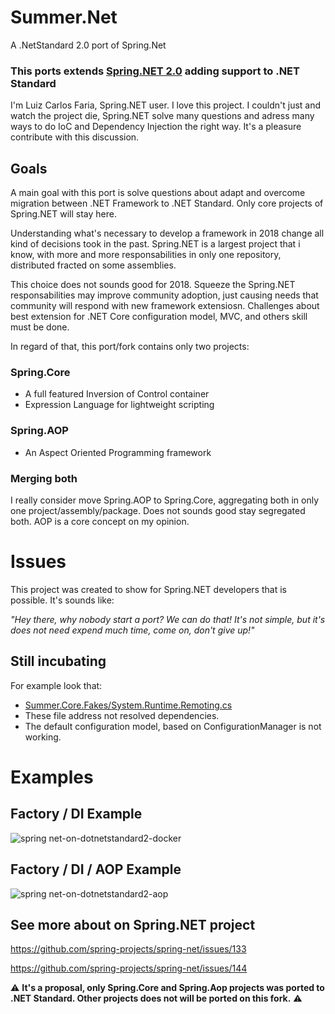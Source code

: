 # Summer.Net
A .NetStandard 2.0 port of Spring.Net

### This ports extends [Spring.NET  2.0](https://github.com/spring-projects/spring-net) adding support to .NET Standard

I'm Luiz Carlos Faria, Spring.NET user. I love this project. I couldn't just and watch the project die, Spring.NET solve many questions and adress many ways to do IoC and Dependency Injection the right way.
It's a pleasure contribute with this discussion.


## Goals
A main goal with this port is solve questions about adapt and overcome migration between .NET Framework  to .NET Standard. Only core projects of Spring.NET will stay here. 


Understanding what's necessary to develop a framework in 2018 change all kind of decisions took in the past. Spring.NET is a largest project that i know, with more and more responsabilities in only one repository, distributed fracted on some assemblies.


This choice does not sounds good for 2018. Squeeze the Spring.NET responsabilities may improve community adoption, just causing needs that community will respond with new framework extensiosn. Challenges about best extension for .NET Core configuration model, MVC, and others skill must be done.

In regard of that, this port/fork contains only two projects:

### Spring.Core
* A full featured Inversion of Control container
* Expression Language for lightweight scripting

### Spring.AOP
* An Aspect Oriented Programming framework

### Merging both
I really consider move Spring.AOP to Spring.Core, aggregating both in only one project/assembly/package. Does not sounds good stay segregated both. AOP is a core concept on my opinion.


# Issues

This project was created to show for Spring.NET developers that is possible. It's sounds like: 

_"Hey there, why nobody start a port? We can do that! It's not simple, but it's does not need expend much time, come on, don't give up!"_

## Still incubating

For example look that:
- [Summer.Core.Fakes/System.Runtime.Remoting.cs](https://github.com/luizcarlosfaria/summer-net/blob/netstandard--2-0/Summer.Core/__fakes/System.Runtime.Remoting.cs)
- These file address not resolved dependencies.
- The default configuration model, based on ConfigurationManager is not working.

# Examples

## Factory / DI Example
![spring net-on-dotnetstandard2-docker](http://res.cloudinary.com/luizcarlosfaria/image/upload/v1506499371/SPRING.NET/spring.net-on-dotnetstandard2-docker_xswvba.png)

## Factory / DI / AOP Example
![spring net-on-dotnetstandard2-aop](http://res.cloudinary.com/luizcarlosfaria/image/upload/v1506499371/SPRING.NET/spring.net-on-dotnetstandard2-aop_lif2uw.png)


## See more about on Spring.NET project

https://github.com/spring-projects/spring-net/issues/133

https://github.com/spring-projects/spring-net/issues/144


:warning: **It's a proposal, only Spring.Core and Spring.Aop projects was ported to .NET Standard. Other projects does not will be ported on this fork.** :warning: